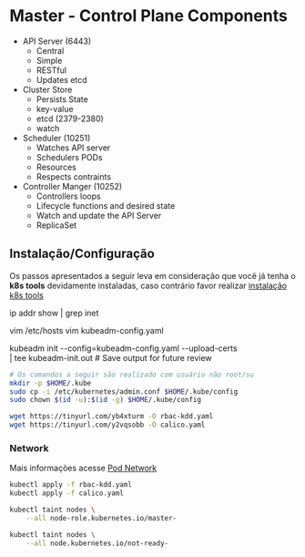 # Master - Control Plane Components
* API Server (6443)
    * Central
    * Simple
    * RESTful
    * Updates etcd
* Cluster Store 
    * Persists State
    * key-value
    * etcd (2379-2380)
    * watch
* Scheduler (10251)
    * Watches API server
    * Schedulers PODs
    * Resources
    * Respects contraints
* Controller Manger (10252)
    * Controllers loops
    * Lifecycle functions and desired state
    * Watch and update the API Server
    * ReplicaSet

## Instalação/Configuração
Os passos apresentados a seguir leva em consideração que você já tenha o **k8s tools** devidamente instaladas, caso contrário favor realizar [instalação k8s tools](/install.md)

ip addr show | grep inet

vim /etc/hosts
vim kubeadm-config.yaml

kubeadm init --config=kubeadm-config.yaml --upload-certs \
| tee kubeadm-init.out # Save output for future review

~~~sh
# Os comandos a seguir são realizado com usuário não root/su
mkdir -p $HOME/.kube
sudo cp -i /etc/kubernetes/admin.conf $HOME/.kube/config
sudo chown $(id -u):$(id -g) $HOME/.kube/config

wget https://tinyurl.com/yb4xturm -O rbac-kdd.yaml
wget https://tinyurl.com/y2vqsobb -O calico.yaml
~~~ 

### Network
Mais informações acesse [Pod Network](/network.md)
~~~sh
kubectl apply -f rbac-kdd.yaml
kubectl apply -f calico.yaml
~~~

~~~sh
kubectl taint nodes \
    --all node-role.kubernetes.io/master-

kubectl taint nodes \
    --all node.kubernetes.io/not-ready-
~~~
